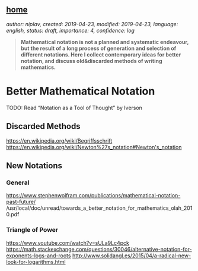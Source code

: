 [home](./index.md)
------------------

*author: niplav, created: 2019-04-23, modified: 2019-04-23, language: english, status: draft, importance: 4, confidence: log*

> __Mathematical notation is not a planned and systematic endeavour, but
> the result of a long process of generation and selection of different
> notations. Here I collect contemporary ideas for better notation, and
> discuss old&discarded methods of writing mathematics.__

Better Mathematical Notation
============================

TODO: Read “Notation as a Tool of Thought” by Iverson

Discarded Methods
-----------------

https://en.wikipedia.org/wiki/Begriffsschrift
https://en.wikipedia.org/wiki/Newton%27s_notation#Newton's_notation

New Notations
-------------

### General

https://www.stephenwolfram.com/publications/mathematical-notation-past-future/
/usr/local/doc/unread/towards_a_better_notation_for_mathematics_olah_2010.pdf

### Triangle of Power

https://www.youtube.com/watch?v=sULa9Lc4pck
https://math.stackexchange.com/questions/30046/alternative-notation-for-exponents-logs-and-roots
http://www.solidangl.es/2015/04/a-radical-new-look-for-logarithms.html
